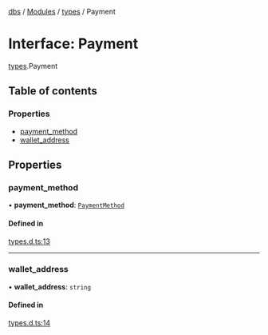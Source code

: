 [dbs](../README.md) / [Modules](../modules.md) / [types](../modules/types.md) / Payment

# Interface: Payment

[types](../modules/types.md).Payment

## Table of contents

### Properties

- [payment_method](types.Payment.md#payment_method)
- [wallet_address](types.Payment.md#wallet_address)

## Properties

### payment_method

• **payment_method**: [`PaymentMethod`](types.PaymentMethod.md)

#### Defined in

[types.d.ts:13](https://github.com/oceanprotocol/dbs.js/blob/5c4c168/src/types.d.ts#L13)

---

### wallet_address

• **wallet_address**: `string`

#### Defined in

[types.d.ts:14](https://github.com/oceanprotocol/dbs.js/blob/5c4c168/src/types.d.ts#L14)
